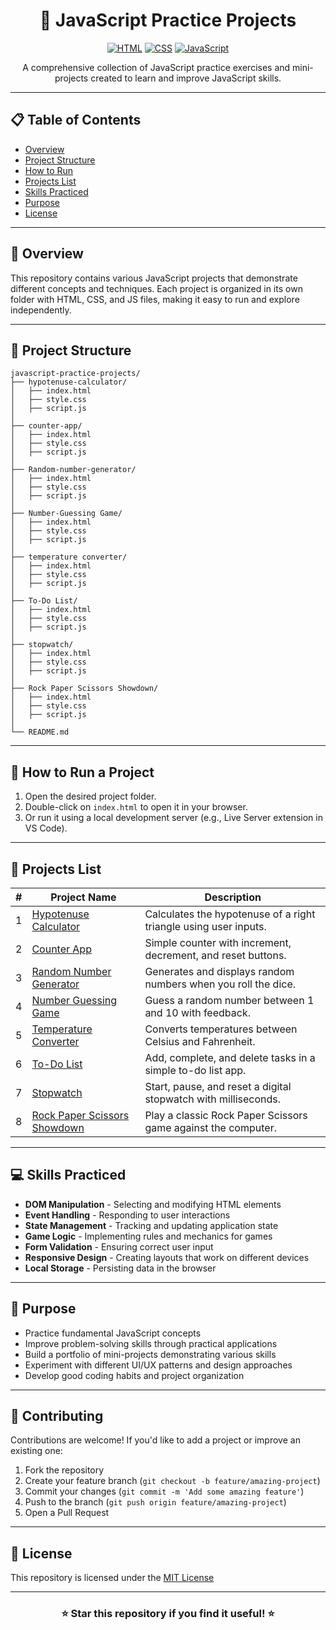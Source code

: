 <div align="center">

# 🚀 JavaScript Practice Projects

[![HTML](https://img.shields.io/badge/HTML5-E34F26?style=for-the-badge&logo=html5&logoColor=white)](https://developer.mozilla.org/en-US/docs/Web/HTML)
[![CSS](https://img.shields.io/badge/CSS3-1572B6?style=for-the-badge&logo=css3&logoColor=white)](https://developer.mozilla.org/en-US/docs/Web/CSS)
[![JavaScript](https://img.shields.io/badge/JavaScript-F7DF1E?style=for-the-badge&logo=javascript&logoColor=black)](https://developer.mozilla.org/en-US/docs/Web/JavaScript)

A comprehensive collection of JavaScript practice exercises and mini-projects created to learn and improve JavaScript skills.

</div>

---

## 📋 Table of Contents

- [Overview](#-overview)
- [Project Structure](#-project-structure)
- [How to Run](#-how-to-run-a-project)
- [Projects List](#-projects-list)
- [Skills Practiced](#-skills-practiced)
- [Purpose](#-purpose)
- [License](#-license)

---

## 📝 Overview

This repository contains various JavaScript projects that demonstrate different concepts and techniques. Each project is organized in its own folder with HTML, CSS, and JS files, making it easy to run and explore independently.

---

## 📂 Project Structure

```
javascript-practice-projects/
├── hypotenuse-calculator/
│   ├── index.html
│   ├── style.css
│   ├── script.js
│
├── counter-app/
│   ├── index.html
│   ├── style.css
│   ├── script.js
│
├── Random-number-generator/
│   ├── index.html
│   ├── style.css
│   ├── script.js
│
├── Number-Guessing Game/
│   ├── index.html
│   ├── style.css
│   ├── script.js
│
├── temperature converter/
│   ├── index.html
│   ├── style.css
│   ├── script.js
│
├── To-Do List/
│   ├── index.html
│   ├── style.css
│   ├── script.js
│
├── stopwatch/
│   ├── index.html
│   ├── style.css
│   ├── script.js
│
├── Rock Paper Scissors Showdown/
│   ├── index.html
│   ├── style.css
│   ├── script.js
│
└── README.md
```

---

## 🚀 How to Run a Project

1. Open the desired project folder.
2. Double-click on `index.html` to open it in your browser.
3. Or run it using a local development server (e.g., Live Server extension in VS Code).

---

## 📌 Projects List

| #   | Project Name                                                                                                                                 | Description                                                                                          |
| --- | -------------------------------------------------------------------------------------------------------------------------------------------- | ---------------------------------------------------------------------------------------------------- |
| 1   | [Hypotenuse Calculator](https://github.com/hemanth-devzone/javascript-practice-projects/tree/main/Hypotenuse%20calculator)                   | Calculates the hypotenuse of a right triangle using user inputs.                                     |
| 2   | [Counter App](https://github.com/hemanth-devzone/javascript-practice-projects/tree/main/counter-app)                                         | Simple counter with increment, decrement, and reset buttons.                                         |
| 3   | [Random Number Generator](https://github.com/hemanth-devzone/javascript-practice-projects/tree/main/Random-number-generator)                 | Generates and displays random numbers when you roll the dice.                                        |
| 4   | [Number Guessing Game](https://github.com/hemanth-devzone/javascript-practice-projects/tree/main/Number-Guessing%20Game)                     | Guess a random number between 1 and 10 with feedback.                                                |
| 5   | [Temperature Converter](https://github.com/hemanth-devzone/javascript-practice-projects/tree/main/temperature%20converter)                   | Converts temperatures between Celsius and Fahrenheit.                                                |
| 6   | [To-Do List](https://github.com/hemanth-devzone/javascript-practice-projects/tree/main/To-Do%20List)                                         | Add, complete, and delete tasks in a simple to-do list app.                                          |
| 7   | [Stopwatch](https://github.com/hemanth-devzone/javascript-practice-projects/tree/main/stopwatch)                                             | Start, pause, and reset a digital stopwatch with milliseconds.                                       |
| 8   | [Rock Paper Scissors Showdown](https://github.com/hemanth-devzone/javascript-practice-projects/tree/main/Rock%20Paper%20Scissors%20Showdown) | Play a classic Rock Paper Scissors game against the computer.                                        |                                    |

---

## 💻 Skills Practiced

- **DOM Manipulation** - Selecting and modifying HTML elements
- **Event Handling** - Responding to user interactions
- **State Management** - Tracking and updating application state
- **Game Logic** - Implementing rules and mechanics for games
- **Form Validation** - Ensuring correct user input
- **Responsive Design** - Creating layouts that work on different devices
- **Local Storage** - Persisting data in the browser

---

## 🎯 Purpose

- Practice fundamental JavaScript concepts
- Improve problem-solving skills through practical applications
- Build a portfolio of mini-projects demonstrating various skills
- Experiment with different UI/UX patterns and design approaches
- Develop good coding habits and project organization

---

## 🤝 Contributing

Contributions are welcome! If you'd like to add a project or improve an existing one:

1. Fork the repository
2. Create your feature branch (`git checkout -b feature/amazing-project`)
3. Commit your changes (`git commit -m 'Add some amazing feature'`)
4. Push to the branch (`git push origin feature/amazing-project`)
5. Open a Pull Request

---

## 📜 License

This repository is licensed under the [MIT License](LICENSE)

---

<div align="center">

### ⭐ Star this repository if you find it useful! ⭐

</div>
